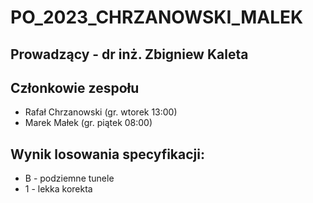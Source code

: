 # PO_2023_CHRZANOWSKI_MALEK

## Prowadzący - dr inż. Zbigniew Kaleta

## Członkowie zespołu
- Rafał Chrzanowski (gr. wtorek 13:00)
- Marek Małek (gr. piątek 08:00)

## Wynik losowania specyfikacji:
- B - podziemne tunele
- 1 - lekka korekta
